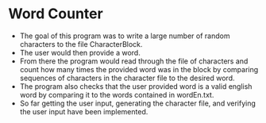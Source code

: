 # Word Counter

- The goal of this program was to write a large number of random characters to the file CharacterBlock.
- The user would then provide a word.
- From there the program would read through the file of characters and count how many times the provided word was in the block by comparing sequences of characters in the character file to the desired word.
- The program also checks that the user provided word is a valid english word by comparing it to the words contained in wordEn.txt.
- So far getting the user input, generating the character file, and verifying the user input have been implemented.